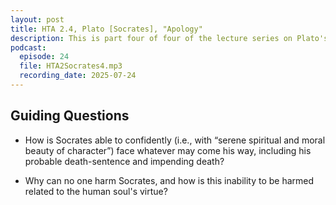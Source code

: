 ```yaml
---
layout: post
title: HTA 2.4, Plato [Socrates], "Apology"
description: This is part four of four of the lecture series on Plato's "Apology," a faithful rendition of Socrates' aretaic voice at his death trial.
podcast:
  episode: 24
  file: HTA2Socrates4.mp3
  recording_date: 2025-07-24
---
```


## Guiding Questions

* How is Socrates able to confidently (i.e., with “serene spiritual and moral beauty of character”) face whatever may come his way, including his probable death-sentence and impending death?

* Why can no one harm Socrates, and how is this inability to be harmed related to the human soul's virtue?
